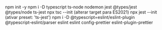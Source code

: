 npm init -y
npm i -D typescript ts-node nodemon jest @types/jest @types/node ts-jest
npx tsc --init (alterar target para ES2021)
npx jest --init (ativar preset: 'ts-jest')
npm i -D @typescript=eslint/eslint-plugin @typescript-eslint/parser eslint eslint config-prettier eslint-plugin-prettier